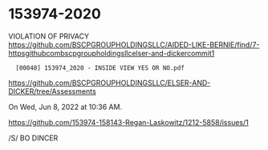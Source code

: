 # 153974-2020
VIOLATION OF PRIVACY
<https://github.com/BSCPGROUPHOLDINGSLLC/AIDED-LIKE-BERNIE/find/7-httpsgithubcombscpgroupholdingsllcelser-and-dickercommit1>

      [00048] 153974_2020 - INSIDE VIEW YES OR NO.pdf

<https://github.com/BSCPGROUPHOLDINGSLLC/ELSER-AND-DICKER/tree/Assessments>


On Wed, Jun 8, 2022 at 10:36 AM.

<https://github.com/153974-158143-Regan-Laskowitz/1212-5858/issues/1>

/S/ BO DINCER
